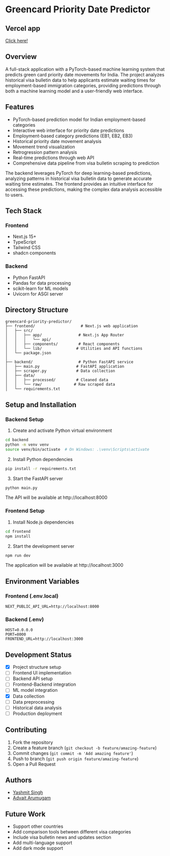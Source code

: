 # Greencard Priority Date Predictor

## Vercel app
[Click here!](https://greencard-priority-predictor.vercel.app/)

## Overview
A full-stack application with a PyTorch-based machine learning system that predicts green card priority date movements for India. The project analyzes historical visa bulletin data to help applicants estimate waiting times for employment-based immigration categories, providing predictions through both a machine learning model and a user-friendly web interface.

## Features
- PyTorch-based prediction model for Indian employment-based categories
- Interactive web interface for priority date predictions
- Employment-based category predictions (EB1, EB2, EB3)
- Historical priority date movement analysis
- Movement trend visualization
- Retrogression pattern analysis
- Real-time predictions through web API
- Comprehensive data pipeline from visa bulletin scraping to prediction

The backend leverages PyTorch for deep learning-based predictions, analyzing patterns in historical visa bulletin data to generate accurate waiting time estimates. The frontend provides an intuitive interface for accessing these predictions, making the complex data analysis accessible to users.

## Tech Stack
### Frontend
- Next.js 15+
- TypeScript
- Tailwind CSS
- shadcn components

### Backend
- Python FastAPI
- Pandas for data processing
- scikit-learn for ML models
- Uvicorn for ASGI server

## Directory Structure
```
greencard-priority-predictor/
├── frontend/                    # Next.js web application
│   ├── src/
│   │   ├── app/                # Next.js App Router
│   │   │   └── api/
│   │   ├── components/         # React components
│   │   └── lib/               # Utilities and API functions
│   └── package.json
│
├── backend/                    # Python FastAPI service
│   ├── main.py                # FastAPI application
│   ├── scraper.py             # Data collection
│   ├── data/
│   │   ├── processed/         # Cleaned data
│   │   └── raw/              # Raw scraped data
│   └── requirements.txt
```

## Setup and Installation

### Backend Setup
1. Create and activate Python virtual environment
```bash
cd backend
python -m venv venv
source venv/bin/activate  # On Windows: .\venv\Scripts\activate
```

2. Install Python dependencies
```bash
pip install -r requirements.txt
```

3. Start the FastAPI server
```bash
python main.py
```
The API will be available at http://localhost:8000

### Frontend Setup
1. Install Node.js dependencies
```bash
cd frontend
npm install
```

2. Start the development server
```bash
npm run dev
```
The application will be available at http://localhost:3000

## Environment Variables

### Frontend (.env.local)
```
NEXT_PUBLIC_API_URL=http://localhost:8000
```

### Backend (.env)
```
HOST=0.0.0.0
PORT=8000
FRONTEND_URL=http://localhost:3000
```

## Development Status
- [x] Project structure setup
- [ ] Frontend UI implementation
- [ ] Backend API setup
- [ ] Frontend-Backend integration
- [ ] ML model integration
- [x] Data collection
- [ ] Data preprocessing
- [ ] Historical data analysis
- [ ] Production deployment

## Contributing
1. Fork the repository
2. Create a feature branch (`git checkout -b feature/amazing-feature`)
3. Commit changes (`git commit -m 'Add amazing feature'`)
4. Push to branch (`git push origin feature/amazing-feature`)
5. Open a Pull Request

## Authors
- [Yashmit Singh](https://github.com/yashmit07)
- [Advait Arumugam](https://github.com/aardvarkzone)

## Future Work
- Support other countries
- Add comparison tools between different visa categories
- Include visa bulletin news and updates section
- Add multi-language support
- Add dark mode support